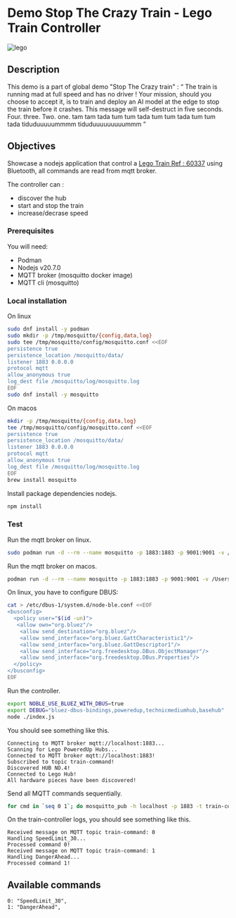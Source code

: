 # Demo Stop The Crazy Train - Lego Train Controller

![lego](https://www.lego.com/cdn/cs/set/assets/blt95604d8cc65e26c4/CITYtrain_Hero-XL-Desktop.png?fit=crop&format=webply&quality=80&width=1600&height=1000&dpr=1)

## Description

This demo is a part of global demo "Stop The Crazy train" :
“ The train is running mad at full speed and has no driver ! Your mission, should you choose to accept it, is to train and deploy an AI model at the edge to stop the train before it crashes. This message will self-destruct in five seconds. Four. three. Two. one.  tam tam tada tum tum tada tum tum tada tum tum tada tiduduuuuummmm tiduduuuuuuuuummm ”

## Objectives

Showcase a nodejs application that control a [Lego Train Ref : 60337](https://www.lego.com/en-fr/themes/city/train) using Bluetooth, all commands are read from mqtt broker.

The controller can :

- discover the hub
- start and stop the train
- increase/decrase speed

### Prerequisites

You will need:

- Podman
- Nodejs v20.7.0
- MQTT broker (mosquitto docker image)
- MQTT cli (mosquitto)

### Local installation

On linux

```sh
sudo dnf install -y podman
sudo mkdir -p /tmp/mosquitto/{config,data,log}
sudo tee /tmp/mosquitto/config/mosquitto.conf <<EOF
persistence true
persistence_location /mosquitto/data/
listener 1883 0.0.0.0
protocol mqtt
allow_anonymous true
log_dest file /mosquitto/log/mosquitto.log
EOF
sudo dnf install -y mosquitto
```

On macos

```sh
mkdir -p /tmp/mosquitto/{config,data,log}
tee /tmp/mosquitto/config/mosquitto.conf <<EOF
persistence true
persistence_location /mosquitto/data/
listener 1883 0.0.0.0
protocol mqtt
allow_anonymous true
log_dest file /mosquitto/log/mosquitto.log
EOF
brew install mosquitto
```

Install package dependencies nodejs.

```sh
npm install
```

### Test

Run the mqtt broker on linux.

```sh
sudo podman run -d --rm --name mosquitto -p 1883:1883 -p 9001:9001 -v /tmp/mosquitto/config:/mosquitto/config:z -v /tmp/mosquitto/data:/mosquitto/data:z -v /tmp/mosquitto/log:/mosquitto/log:z docker.io/library/eclipse-mosquitto:2.0.18
```

Run the mqtt broker on macos.

```sh
podman run -d --rm --name mosquitto -p 1883:1883 -p 9001:9001 -v /Users/mouchan/projects/mosquitto/config:/mosquitto/config -v /Users/mouchan/projects/mosquitto/data:/mosquitto/data -v /Users/mouchan/projects/mosquitto/log:/mosquitto/log docker.io/library/eclipse-mosquitto:2.0.18
```

On linux, you have to configure DBUS:

```sh
cat > /etc/dbus-1/system.d/node-ble.conf <<EOF
<busconfig>
  <policy user="$(id -un)">
   <allow own="org.bluez"/>
    <allow send_destination="org.bluez"/>
    <allow send_interface="org.bluez.GattCharacteristic1"/>
    <allow send_interface="org.bluez.GattDescriptor1"/>
    <allow send_interface="org.freedesktop.DBus.ObjectManager"/>
    <allow send_interface="org.freedesktop.DBus.Properties"/>
  </policy>
</busconfig>
EOF
```

Run the controller.

```sh
export NOBLE_USE_BLUEZ_WITH_DBUS=true
export DEBUG="bluez-dbus-bindings,poweredup,technicmediumhub,basehub"
node ./index.js
```

You should see something like this.

```
Connecting to MQTT broker mqtt://localhost:1883...
Scanning for Lego PoweredUp Hubs...
Connected to MQTT broker mqtt://localhost:1883!
Subscribed to topic train-command!
Discovered HUB NO.4!
Connected to Lego Hub!
All hardware pieces have been discovered!
```

Send all MQTT commands sequentially.

```sh
for cmd in `seq 0 1`; do mosquitto_pub -h localhost -p 1883 -t train-command -m "$cmd"; sleep 10; done
```

On the train-controller logs, you should see something like this.

```
Received message on MQTT topic train-command: 0
Handling SpeedLimit_30...
Processed command 0!
Received message on MQTT topic train-command: 1
Handling DangerAhead...
Processed command 1!
```

## Available commands

  ```text
  0: "SpeedLimit_30",
  1: "DangerAhead",
  ```

